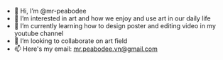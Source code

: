 - 👋 Hi, I’m @mr-peabodee
- 👀 I’m interested in art and how we enjoy and use art in our daily life
- 🌱 I’m currently learning how to design poster and editing video in my youtube channel
- 💞️ I’m looking to collaborate on art field
- 📫 Here's my email: mr.peabodee.vn@gmail.com

<!---
mr-peabodee/mr-peabodee is a ✨ special ✨ repository because its `README.md` (this file) appears on your GitHub profile.
You can click the Preview link to take a look at your changes.
--->
